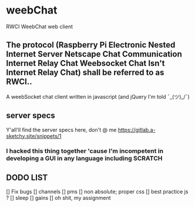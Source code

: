 # weebChat
RWCI WeebChat web client

## The protocol (Raspberry Pi Electronic Nested Internet Server Netscape Chat Communication Internet Relay Chat Weebsocket Chat Isn't Internet Relay Chat) shall be referred to as RWCI..
A weebSocket chat client written in javascript (and jQuery I'm told ¯\_(ツ)_/¯)

## server specs
Y'all'll find the server specs here, don't @ me
https://gitlab.a-sketchy.site/snippets/1

### I hacked this thing together 'cause I'm incompetent in developing a GUI in any language including SCRATCH

## DODO LIST

[] Fix bugs
[] channels
[] pms
[] non absolute; proper css
[] best practice js ?
[] sleep
[] gains
[] oh shit, my assignment
